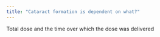 ```yaml
---
title: "Cataract formation is dependent on what?"
---
```

Total dose and the time over which the dose was delivered

